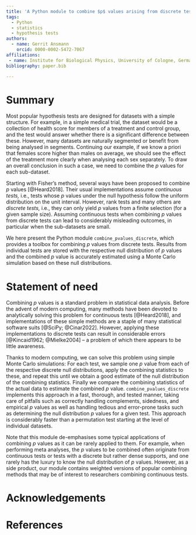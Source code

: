 ```yaml
---
title: 'A Python module to combine $p$ values arising from discrete tests.'
tags:
  - Python
  - statistics
  - hypothesis tests
authors:
  - name: Gerrit Ansmann
    orcid: 0000-0002-5472-7067
affiliations:
 - name: Institute for Biological Physics, University of Cologne, Germany
bibliography: paper.bib

---
```


# Summary

Most popular hypothesis tests are designed for datasets with a simple structure.
For example, in a simple medical trial, the dataset would be a collection of health score for members of a treatment and control group, and the test would answer whether there is a significant difference between these.
However, many datasets are naturally segmented or benefit from being analysed in segments.
Continuing our example, if we know a priori that females score higher than males on average, we should see the effect of the treatment more clearly when analysing each sex separately.
To draw an overall conclusion in such a case, we need to combine the $p$ values for each sub-dataset.

Starting with Fisher’s method, several ways have been proposed to combine $p$ values [@Heard2018].
Their usual implementations assume *continuous tests,* i.e., tests whose $p$ values under the null hypothesis follow the uniform distribution on the unit interval.
However, rank tests and many others are *discrete tests,* i.e., they can only yield $p$ values from a finite selection (for a given sample size).
Assuming continuous tests when combining $p$ values from discrete tests can lead to considerably misleading outcomes, in particular when the sub-datasets are small.

We here present the Python module `combine_pvalues_discrete`, which provides a toolbox for combining $p$ values from discrete tests.
Results from individual tests are stored with the respective null distribution of $p$ values and the combined $p$ value is accurately estimated using a Monte Carlo simulation based on these null distributions.

# Statement of need

Combining $p$ values is a standard problem in statistical data analysis.
Before the advent of modern computing, many methods have been devoted to analytically solving this problem for continuous tests [@Heard2018], and implementations of these simple methods are a staple of many statistical software suits [@SciPy; @Cinar2022].
However, applying these implementations to discrete tests can result in considerable errors [@Kincaid1962; @Mielke2004] – a problem of which there appears to be little awareness.

Thanks to modern computing, we can solve this problem using simple Monte Carlo simulations:
For each test, we sample one $p$ value from each of the respective discrete null distributions, apply the combining statistics to these, and repeat this until we obtain a good estimate of the null distribution of the combining statistics.
Finally we compare the combining statistics of the actual data to estimate the combined $p$ value.
`combine_pvalues_discrete` implements this approach in a fast, thorough, and tested manner, taking care of pitfalls such as correctly handling complements, sidedness, and empirical $p$ values as well as handling tedious and error-prone tasks such as determining the null distribution $p$ values for a given test.
This approach is considerably faster than a permutation test starting at the level of individual datasets.

Note that this module de-emphasises some typical applications of combining $p$ values as it can be rarely applied to them.
For example, when performing meta analyses, the $p$ values to be combined often originate from continuous tests or tests with a discrete but rather dense supports, and one rarely has the luxury to know the null distribution of $p$ values.
However, as a side product, our module contains weighted versions of popular combining methods that may be of interest to researchers combining continuous tests.

# Acknowledgements

# References

